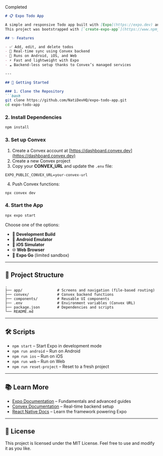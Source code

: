 Completed


````markdown
# 📋 Expo Todo App 

A simple and responsive Todo app built with [Expo](https://expo.dev) and [Convex](https://convex.dev) for real-time backend functionality.  
This project was bootstrapped with [`create-expo-app`](https://www.npmjs.com/package/create-expo-app).

## ✨ Features

- ✅ Add, edit, and delete todos
- 🔄 Real-time sync using Convex backend
- 📱 Runs on Android, iOS, and Web
- ⚡ Fast and lightweight with Expo
- ☁️ Backend-less setup thanks to Convex’s managed services

---

## 🚀 Getting Started

### 1. Clone the Repository
```bash
git clone https://github.com/NatiDevHQ/expo-todo-app.git
cd expo-todo-app
````

### 2. Install Dependencies

```bash
npm install
```

### 3. Set up Convex

1. Create a Convex account at [https://dashboard.convex.dev](https://dashboard.convex.dev)
2. Create a new Convex project
3. Copy your **CONVEX\_URL** and update the `.env` file:

```env
EXPO_PUBLIC_CONVEX_URL=your-convex-url
```

4. Push Convex functions:

```bash
npx convex dev
```

### 4. Start the App

```bash
npx expo start
```

Choose one of the options:

* 📱 **Development Build**
* 📱 **Android Emulator**
* 🍏 **iOS Simulator**
* 🌐 **Web Browser**
* 📲 **Expo Go** (limited sandbox)

---

## 📂 Project Structure

```
.
├── app/                # Screens and navigation (file-based routing)
├── convex/             # Convex backend functions
├── components/         # Reusable UI components
├── .env                # Environment variables (Convex URL)
├── package.json        # Dependencies and scripts
└── README.md
```

---

## 🛠 Scripts

* `npm start` – Start Expo in development mode
* `npm run android` – Run on Android
* `npm run ios` – Run on iOS
* `npm run web` – Run on Web
* `npm run reset-project` – Reset to a fresh project

---

## 📚 Learn More

* [Expo Documentation](https://docs.expo.dev/) – Fundamentals and advanced guides
* [Convex Documentation](https://docs.convex.dev/) – Real-time backend setup
* [React Native Docs](https://reactnative.dev/) – Learn the framework powering Expo

---

## 📜 License

This project is licensed under the MIT License.
Feel free to use and modify it as you like.

```

